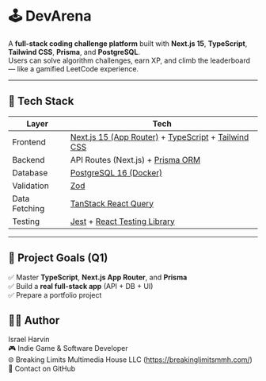# 🕹️ DevArena

A **full-stack coding challenge platform** built with **Next.js 15**, **TypeScript**, **Tailwind CSS**, **Prisma**, and **PostgreSQL**.  
Users can solve algorithm challenges, earn XP, and climb the leaderboard — like a gamified LeetCode experience.

---

## 🚀 Tech Stack

| Layer | Tech |
|-------|------|
| Frontend | [Next.js 15 (App Router)](https://nextjs.org/) + [TypeScript](https://www.typescriptlang.org/) + [Tailwind CSS](https://tailwindcss.com/) |
| Backend | API Routes (Next.js) + [Prisma ORM](https://www.prisma.io/) |
| Database | [PostgreSQL 16 (Docker)](https://hub.docker.com/_/postgres) |
| Validation | [Zod](https://zod.dev/) |
| Data Fetching | [TanStack React Query](https://tanstack.com/query/latest) |
| Testing | [Jest](https://jestjs.io/) + [React Testing Library](https://testing-library.com/) |

---

## 🧠 Project Goals (Q1)

✅ Master **TypeScript**, **Next.js App Router**, and **Prisma**  
✅ Build a **real full-stack app** (API + DB + UI)  
✅ Prepare a portfolio project


## 👨‍💻 Author

Israel Harvin <br>
🎮 Indie Game & Software Developer <br>
🌐 Breaking Limits Multimedia House LLC (https://breakinglimitsmmh.com/) <br>
📧 Contact on GitHub <br>
